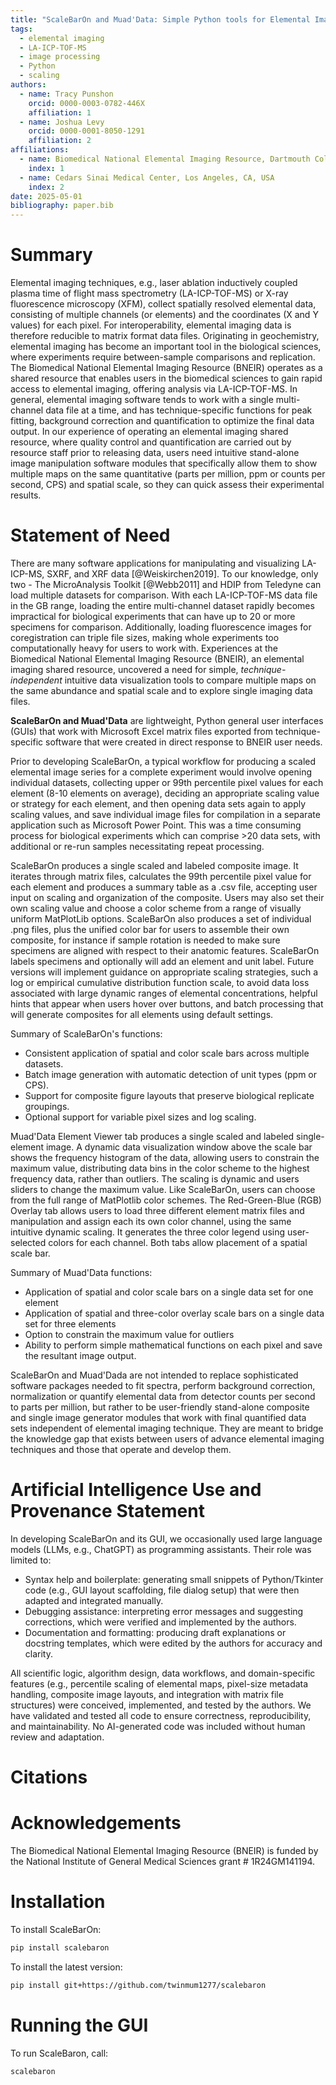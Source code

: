 ```yaml
---
title: "ScaleBarOn and Muad'Data: Simple Python tools for Elemental Imaging Data Visualization and Comparative Scaling."
tags:
  - elemental imaging
  - LA-ICP-TOF-MS
  - image processing
  - Python
  - scaling
authors:
  - name: Tracy Punshon
    orcid: 0000-0003-0782-446X
    affiliation: 1
  - name: Joshua Levy
    orcid: 0000-0001-8050-1291
    affiliation: 2
affiliations:
  - name: Biomedical National Elemental Imaging Resource, Dartmouth College, Hanover, NH, USA
    index: 1
  - name: Cedars Sinai Medical Center, Los Angeles, CA, USA
    index: 2
date: 2025-05-01
bibliography: paper.bib
---
```


# Summary  

Elemental imaging techniques, e.g., laser ablation inductively coupled plasma time of flight mass spectrometry (LA-ICP-TOF-MS) or X-ray fluorescence microscopy (XFM), collect spatially resolved elemental data, consisting of multiple channels (or elements) and the coordinates (X and Y values) for each pixel. For interoperability, elemental imaging data is therefore reducible to matrix format data files. Originating in geochemistry, elemental imaging has become an important tool in the biological sciences, where experiments require between-sample comparisons and replication. The Biomedical National Elemental Imaging Resource (BNEIR) operates as a shared resource that enables users in the biomedical sciences to gain rapid access to elemental imaging, offering analysis via LA-ICP-TOF-MS. In general, elemental imaging software tends to work with a single multi-channel data file at a time, and has technique-specific functions for peak fitting, background correction and quantification to optimize the final data output. In our experience of operating an elemental imaging shared resource, where quality control and quantification are carried out by resource staff prior to releasing data, users need intuitive stand-alone image manipulation software modules that specifically allow them to show multiple maps on the same quantitative (parts per million, ppm or counts per second, CPS) and spatial scale, so they can quick assess their experimental results. 

# Statement of Need

There are many software applications for manipulating and visualizing LA-ICP-MS, SXRF, and XRF data [@Weiskirchen2019]. To our knowledge, only two - The MicroAnalysis Toolkit [@Webb2011] and HDIP from Teledyne can load multiple datasets for comparison. With each LA-ICP-TOF-MS data file in the GB range, loading the entire multi-channel dataset rapidly becomes impractical for biological experiments that can have up to 20 or more specimens for comparison. Additionally, loading fluorescence images for coregistration can triple file sizes, making whole experiments too computationally heavy for users to work with. Experiences at the Biomedical National Elemental Imaging Resource (BNEIR), an elemental imaging shared resource, uncovered a need for simple, *technique-independent* intuitive data visualization tools to compare multiple maps on the same abundance and spatial scale and to explore single imaging data files. 

**ScaleBarOn and Muad'Data** are lightweight, Python general user interfaces (GUIs) that work with Microsoft Excel matrix files exported from technique-specific software that were created in direct response to BNEIR user needs. 

Prior to developing ScaleBarOn, a typical workflow for producing a scaled elemental image series for a complete experiment would involve opening individual datasets, collecting upper or 99th percentile pixel values for each element (8-10 elements on average), deciding an appropriate scaling value or strategy for each element, and then opening data sets again to apply scaling values, and save individual image files for compilation in a separate application such as Microsoft Power Point. This was a time consuming process for biological experiments which can comprise >20 data sets, with additional or re-run samples necessitating repeat processing.

ScaleBarOn produces a single scaled and labeled composite image. It iterates through matrix files, calculates the 99th percentile pixel value for each element and produces a summary table as a .csv file, accepting user input on scaling and organization of the composite. Users may also set their own scaling value and choose a color scheme from a range of visually uniform MatPlotLib options. ScaleBarOn also produces a set of individual .png files, plus the unified color bar for users to assemble their own composite, for instance if sample rotation is needed to make sure specimens are aligned with respect to their anatomic features. ScaleBarOn labels specimens and optionally will add an element and unit label. Future versions will implement guidance on appropriate scaling strategies, such a log or empirical cumulative distribution function scale, to avoid data loss associated with large dynamic ranges of elemental concentrations, helpful hints that appear when users hover over buttons, and batch processing that will generate composites for all elements using default settings. 

Summary of ScaleBarOn's functions:

- Consistent application of spatial and color scale bars across multiple datasets.
- Batch image generation with automatic detection of unit types (ppm or CPS).
- Support for composite figure layouts that preserve biological replicate groupings.
- Optional support for variable pixel sizes and log scaling.

Muad'Data Element Viewer tab produces a single scaled and labeled single-element image. A dynamic data visualization window above the scale bar shows the frequency histogram of the data, allowing users to constrain the maximum value, distributing data bins in the color scheme to the highest frequency data, rather than outliers. The scaling is dynamic and users sliders to change the maximum value. Like ScaleBarOn, users can choose from the full range of MatPlotlib color schemes. The Red-Green-Blue (RGB) Overlay tab allows users to load three different element matrix files and manipulation and assign each its own color channel, using the same intuitive dynamic scaling. It generates the three color legend using user-selected colors for each channel. Both tabs allow placement of a spatial scale bar.

Summary of Muad'Data functions:

- Application of spatial and color scale bars on a single data set for one element
- Application of spatial and three-color overlay scale bars on a single data set for three elements
- Option to constrain the maximum value for outliers
- Ability to perform simple mathematical functions on each pixel and save the resultant image output.


ScaleBarOn and Muad'Dada are not intended to replace sophisticated software packages needed to fit spectra, perform background correction, normalization or quantify elemental data from detector counts per second to parts per million, but rather to be user-friendly stand-alone composite and single image generator modules that work with final quantified data sets independent of elemental imaging technique. They are meant to bridge the knowledge gap that exists between users of advance elemental imaging techniques and those that operate and develop them.

# Artificial Intelligence Use and Provenance Statement
In developing ScaleBarOn and its GUI, we occasionally used large language models (LLMs, e.g., ChatGPT) as programming assistants. Their role was limited to:

- Syntax help and boilerplate: generating small snippets of Python/Tkinter code (e.g., GUI layout scaffolding, file dialog setup) that were   then adapted and integrated manually.
- Debugging assistance: interpreting error messages and suggesting corrections, which were verified and implemented by the authors.
- Documentation and formatting: producing draft explanations or docstring templates, which were edited by the authors for accuracy and clarity.

All scientific logic, algorithm design, data workflows, and domain-specific features (e.g., percentile scaling of elemental maps, pixel-size metadata handling, composite image layouts, and integration with matrix file structures) were conceived, implemented, and tested by the authors. We have validated and tested all code to ensure correctness, reproducibility, and maintainability. No AI-generated code was included without human review and adaptation.

# Citations

# Acknowledgements

The Biomedical National Elemental Imaging Resource (BNEIR) is funded by the National Institute of General Medical Sciences grant # 1R24GM141194. 

# Installation

To install ScaleBarOn:

```bash
pip install scalebaron
```

To install the latest version:

```bash
pip install git+https://github.com/twinmum1277/scalebaron
```

# Running the GUI

To run ScaleBaron, call:

```bash
scalebaron
```
